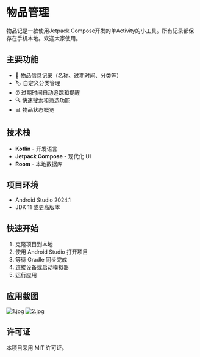 # 物品管理

物品记是一款使用Jetpack Compose开发的单Activity的小工具。所有记录都保存在手机本地。欢迎大家使用。

## 主要功能

- 📝 物品信息记录（名称、过期时间、分类等）
- 🏷️ 自定义分类管理
- ⏰ 过期时间自动追踪和提醒
- 🔍 快速搜索和筛选功能
- 📊 物品状态概览

## 技术栈

- **Kotlin** - 开发语言
- **Jetpack Compose** - 现代化 UI
- **Room** - 本地数据库

## 项目环境

- Android Studio 2024.1
- JDK 11 或更高版本

## 快速开始

1. 克隆项目到本地
2. 使用 Android Studio 打开项目
3. 等待 Gradle 同步完成
4. 连接设备或启动模拟器
5. 运行应用

## 应用截图
![1.jpg](https://cdn.nlark.com/yuque/0/2025/png/12600036/1761213726678-95f97317-8a00-4e16-8fce-6c20f8a237ea.png?x-oss-process=image%2Fformat%2Cwebp) ![2.jpg](https://cdn.nlark.com/yuque/0/2025/png/12600036/1761213731518-d8afe9ba-e992-4a3d-8351-1f2e97a7a29f.png?x-oss-process=image%2Fformat%2Cwebp)
## 许可证

本项目采用 MIT 许可证。